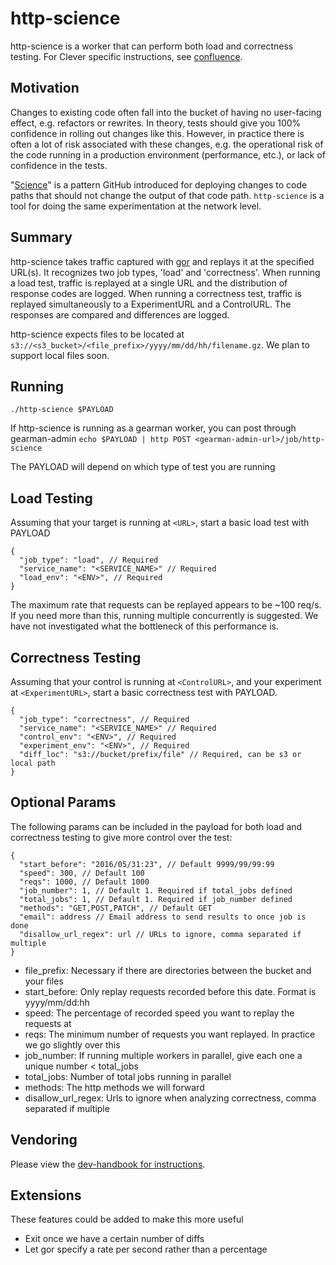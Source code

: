 # http-science

http-science is a worker that can perform both load and correctness testing. For Clever specific instructions, see [confluence](https://clever.atlassian.net/wiki/display/ENG/Use+http-science).


## Motivation

Changes to existing code often fall into the bucket of having no user-facing effect, e.g. refactors or rewrites. In theory, tests should give you 100% confidence in rolling out changes like this. However, in practice there is often a lot of risk associated with these changes, e.g. the operational risk of the code running in a production environment (performance, etc.), or lack of confidence in the tests.

"[Science](http://zachholman.com/talk/move-fast-break-nothing/)" is a pattern GitHub introduced for deploying changes to code paths that should not change the output of that code path. `http-science` is a tool for doing the same experimentation at the network level.


## Summary

http-science takes traffic captured with [gor](https://github.com/buger/gor) and replays it at the specified URL(s). It recognizes two job types, 'load' and 'correctness'. When running a load test, traffic is replayed at a single URL and the distribution of response codes are logged. When running a correctness test, traffic is replayed simultaneously to a ExperimentURL and a ControlURL. The responses are compared and differences are logged.

http-science expects files to be located at `s3://<s3_bucket>/<file_prefix>/yyyy/mm/dd/hh/filename.gz`. We plan to support local files soon.

## Running

`./http-science $PAYLOAD`

If http-science is running as a gearman worker, you can post through gearman-admin
`echo $PAYLOAD | http POST <gearman-admin-url>/job/http-science`

The PAYLOAD will depend on which type of test you are running

## Load Testing

Assuming that your target is running at `<URL>`, start a basic load test with PAYLOAD

```
{
  "job_type": "load", // Required
  "service_name": "<SERVICE_NAME>" // Required
  "load_env": "<ENV>", // Required
}
```

The maximum rate that requests can be replayed appears to be ~100 req/s. If you need more than this, running multiple concurrently is suggested. We have not investigated what the bottleneck of this performance is.

## Correctness Testing

Assuming that your control is running at `<ControlURL>`, and your experiment at `<ExperimentURL>`, start a basic correctness test with PAYLOAD.

```
{
  "job_type": "correctness", // Required
  "service_name": "<SERVICE_NAME>" // Required
  "control_env": "<ENV>", // Required
  "experiment_env": "<ENV>", // Required
  "diff_loc": "s3://bucket/prefix/file" // Required, can be s3 or local path
}
```


## Optional Params
The following params can be included in the payload for both load and correctness testing to give more control over the test:
```
{
  "start_before": "2016/05/31:23", // Default 9999/99/99:99
  "speed": 300, // Default 100
  "reqs": 1000, // Default 1000
  "job_number": 1, // Default 1. Required if total_jobs defined
  "total_jobs": 1, // Default 1. Required if job_number defined
  "methods": "GET,POST,PATCH", // Default GET
  "email": address // Email address to send results to once job is done
  "disallow_url_regex": url // URLs to ignore, comma separated if multiple
}
```

* file_prefix: Necessary if there are directories between the bucket and your files
* start_before: Only replay requests recorded before this date. Format is yyyy/mm/dd:hh
* speed: The percentage of recorded speed you want to replay the requests at
* reqs: The minimum number of requests you want replayed. In practice we go slightly over this
* job_number: If running multiple workers in parallel, give each one a unique number < total_jobs
* total_jobs: Number of total jobs running in parallel
* methods: The http methods we will forward
* disallow_url_regex: Urls to ignore when analyzing correctness, comma separated if multiple

## Vendoring

Please view the [dev-handbook for instructions](https://github.com/Clever/dev-handbook/blob/master/golang/godep.md).

## Extensions

These features could be added to make this more useful

* Exit once we have a certain number of diffs
* Let gor specify a rate per second rather than a percentage
